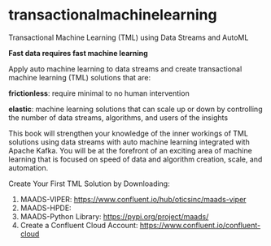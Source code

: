 # transactionalmachinelearning
Transactional Machine Learning (TML) using Data Streams and AutoML

**Fast data requires fast machine learning**  

Apply auto machine learning to data streams and create transactional machine learning (TML) solutions that are:
 
 **frictionless**: require minimal to no human intervention 
 
 **elastic**: machine learning solutions that can scale up or down by controlling the number of data streams, algorithms, and users of the insights
  
 This book will strengthen your knowledge of the inner workings of TML solutions using data streams with auto machine learning integrated with Apache Kafka.  You will be at the forefront of an exciting area of machine learning that is focused on speed of data and algorithm creation, scale, and automation.

Create Your First TML Solution by Downloading:
1) MAADS-VIPER: https://www.confluent.io/hub/oticsinc/maads-viper
2) MAADS-HPDE: 
3) MAADS-Python Library: https://pypi.org/project/maads/
4) Create a Confluent Cloud Account: https://www.confluent.io/confluent-cloud
